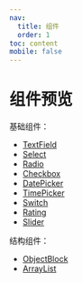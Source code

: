 ```yaml
---
nav:
  title: 组件
  order: 1
toc: content
mobile: false
---
```


# 组件预览


基础组件：
* [TextField](/components/Text-Field)
* [Select](/components/Select)
* [Radio](/components/Radio)
* [Checkbox](/components/Checkbox)
* [DatePicker](/components/Date-Picker)
* [TimePicker](/components/Time-Picker)
* [Switch](/components/Switch)
* [Rating](/components/Rating)
* [Slider](/components/Slider)


结构组件：
* [ObjectBlock](/components/Object-Block)
* [ArrayList](/components/Array-List)